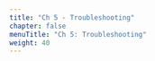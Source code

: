 ```yaml
---
title: "Ch 5 - Troubleshooting"
chapter: false
menuTitle: "Ch 5: Troubleshooting"
weight: 40
---
```


